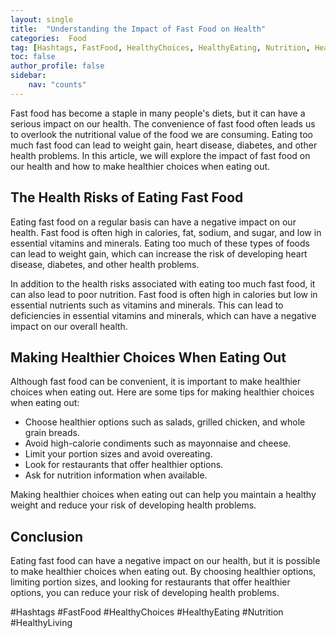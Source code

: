 ```yaml
---
layout: single
title:  "Understanding the Impact of Fast Food on Health"
categories:  Food
tag: [Hashtags, FastFood, HealthyChoices, HealthyEating, Nutrition, HealthyLiving, ]
toc: false
author_profile: false
sidebar:
    nav: "counts"
---
```

    
Fast food has become a staple in many people's diets, but it can have a serious impact on our health. The convenience of fast food often leads us to overlook the nutritional value of the food we are consuming. Eating too much fast food can lead to weight gain, heart disease, diabetes, and other health problems. In this article, we will explore the impact of fast food on our health and how to make healthier choices when eating out.

## The Health Risks of Eating Fast Food

Eating fast food on a regular basis can have a negative impact on our health. Fast food is often high in calories, fat, sodium, and sugar, and low in essential vitamins and minerals. Eating too much of these types of foods can lead to weight gain, which can increase the risk of developing heart disease, diabetes, and other health problems.

In addition to the health risks associated with eating too much fast food, it can also lead to poor nutrition. Fast food is often high in calories but low in essential nutrients such as vitamins and minerals. This can lead to deficiencies in essential vitamins and minerals, which can have a negative impact on our overall health.

## Making Healthier Choices When Eating Out

Although fast food can be convenient, it is important to make healthier choices when eating out. Here are some tips for making healthier choices when eating out:

- Choose healthier options such as salads, grilled chicken, and whole grain breads.
- Avoid high-calorie condiments such as mayonnaise and cheese.
- Limit your portion sizes and avoid overeating.
- Look for restaurants that offer healthier options.
- Ask for nutrition information when available.

Making healthier choices when eating out can help you maintain a healthy weight and reduce your risk of developing health problems.

## Conclusion

Eating fast food can have a negative impact on our health, but it is possible to make healthier choices when eating out. By choosing healthier options, limiting portion sizes, and looking for restaurants that offer healthier options, you can reduce your risk of developing health problems. 

#Hashtags
#FastFood #HealthyChoices #HealthyEating #Nutrition #HealthyLiving
